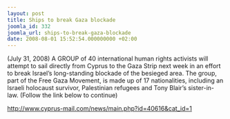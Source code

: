 ```yaml
---
layout: post
title: Ships to break Gaza blockade
joomla_id: 332
joomla_url: ships-to-break-gaza-blockade
date: 2008-08-01 15:52:54.000000000 +02:00
---
```

(July 31, 2008) A GROUP of 40 international human rights activists will attempt to sail directly from Cyprus to the Gaza Strip next week in an effort to break Israel&rsquo;s long-standing blockade of the besieged area. The group, part of the Free Gaza Movement, is made up of 17 nationalities, including an Israeli holocaust survivor, Palestinian refugees and Tony Blair&rsquo;s sister-in-law. (Follow the link below to continue)<p><a href="http://www.cyprus-mail.com/news/main.php?id=40616&cat_id=1">http://www.cyprus-mail.com/news/main.php?id=40616&cat_id=1</a></p>
